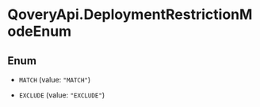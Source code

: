 # QoveryApi.DeploymentRestrictionModeEnum

## Enum


* `MATCH` (value: `"MATCH"`)

* `EXCLUDE` (value: `"EXCLUDE"`)


